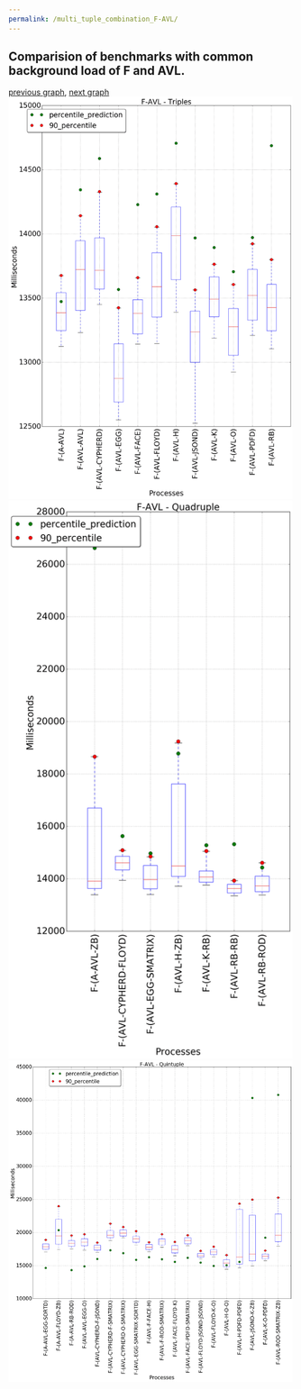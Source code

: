 ```yaml
---
permalink: /multi_tuple_combination_F-AVL/
---
```



 ## Comparision of benchmarks with common background load of F and AVL.

[previous graph](../multi_tuple_combination_EGG-ZB/), [next graph](../multi_tuple_combination_F-A/)
![graph figure](./images/triple/F/F-AVL_box.png)![graph figure](./images/quadruple/F/F-AVL_box.png)![graph figure](./images/quintuple/F/F-AVL_box.png)